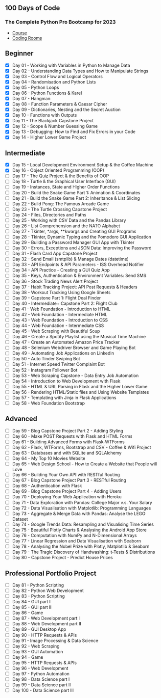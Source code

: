 ## 100 Days of Code
### The Complete Python Pro Bootcamp for 2023

- [Course](https://www.udemy.com/course/100-days-of-code/)
- [Coding Rooms](https://app.codingrooms.com/management/courses/6387/)

## Beginner
- [x] Day 01 - Working with Variables in Python to Manage Data
- [x] Day 02 - Understanding Data Types and How to Manipulate Strings 
- [x] Day 03 - Control Flow and Logical Operators
- [x] Day 04 - Randomisation and Python Lists
- [x] Day 05 - Python Loops
- [x] Day 06 - Python Functions & Karel
- [x] Day 07 - Hangman
- [x] Day 08 - Function Parameters & Caesar Cipher
- [x] Day 09 - Dictionaries, Nesting and the Secret Auction
- [x] Day 10 - Functions with Outputs
- [x] Day 11 - The Blackjack Capstone Project
- [x] Day 12 - Scope & Number Guessing Game
- [x] Day 13 - Debugging: How to Find and Fix Errors in your Code
- [x] Day 14 - Higher Lower Game Project

## Intermediate
- [x] Day 15 - Local Development Environment Setup & the Coffee Machine
- [X] Day 16 - Object Oriented Programming (OOP)
- [ ] Day 17 - The Quiz Project & the Benefits of OOP
- [ ] Day 18 - Turtle & the Graphical User Interface (GUI)
- [ ] Day 19 - Instances, State and Higher Order Functions
- [ ] Day 20 - Build the Snake Game Part 1: Animation & Coordinates
- [ ] Day 21 - Build the Snake Game Part 2: Inheritance & List Slicing
- [ ] Day 22 - Build Pong: The Famous Arcade Game
- [ ] Day 23 - The Turtle Crossing Capstone Project
- [ ] Day 24 - Files, Directories and Paths
- [ ] Day 25 - Working with CSV Data and the Pandas Library
- [ ] Day 26 - List Comprehension and the NATO Alphabet
- [ ] Day 27 - Tkinter, *args, **kwargs and Creating GUI Programs
- [ ] Day 28 - Tkinter, Dynamic Typing and the Pomodoro GUI Application 
- [ ] Day 29 - Building a Password Manager GUI App with Tkinter
- [ ] Day 30 - Errors, Exceptions and JSON Data: Improving the Password
- [ ] Day 31 - Flash Card App Capstone Project
- [ ] Day 32 - Send Email (smtplib) & Manage Dates (datetime)
- [ ] Day 33 - API Endpoints & API Parameters - ISS Overhead Notifier 
- [ ] Day 34 - API Practice - Creating a GUI Quiz App
- [ ] Day 35 - Keys, Authentication & Environment Variables: Send SMS 
- [ ] Day 36 - Stock Trading News Alert Project
- [ ] Day 37 - Habit Tracking Project: API Post Requests & Headers
- [ ] Day 38 - Workout Tracking Using Google Sheets
- [ ] Day 39 - Capstone Part 1: Flight Deal Finder
- [ ] Day 40 - Intermediate+ Capstone Part 2: Flight Club
- [ ] Day 41 - Web Foundation - Introduction to HTML
- [ ] Day 42 - Web Foundation - Intermediate HTML
- [ ] Day 43 - Web Foundation - Introduction to CSS
- [ ] Day 44 - Web Foundation - Intermediate CSS
- [ ] Day 45 - Web Scraping with Beautiful Soup
- [ ] Day 46 - Create a Spotify Playlist using the Musical Time Machine 
- [ ] Day 47 - Create an Automated Amazon Price Tracker
- [ ] Day 48 - Selenium Webdriver Browser and Game Playing Bot
- [ ] Day 49 - Automating Job Applications on LinkedIn
- [ ] Day 50 - Auto Tinder Swiping Bot
- [ ] Day 51 - Internet Speed Twitter Complaint Bot
- [ ] Day 52 - Instagram Follower Bot
- [ ] Day 53 - Web Scraping Capstone - Data Entry Job Automation
- [ ] Day 54 - Introduction to Web Development with Flask
- [ ] Day 55 - HTML & URL Parsing in Flask and the Higher Lower Game
- [ ] Day 56 - Rendering HTML/Static files and Using Website Templates 
- [ ] Day 57 - Templating with Jinja in Flask Applications
- [ ] Day 58 - Web Foundation Bootstrap

## Advanced
- [ ] Day 59 - Blog Capstone Project Part 2 - Adding Styling
- [ ] Day 60 - Make POST Requests with Flask and HTML Forms
- [ ] Day 61 - Building Advanced Forms with Flask-WTForms
- [ ] Day 62 - Flask, WTForms, Bootstrap and CSV - Coffee & Wifi Project
- [ ] Day 63 - Databases and with SQLite and SQLAlchemy
- [ ] Day 64 - My Top 10 Movies Website
- [ ] Day 65 - Web Design School - How to Create a Website that People will Love
- [ ] Day 66 - Building Your Own API with RESTful Routing
- [ ] Day 67 - Blog Capstone Project Part 3 - RESTful Routing
- [ ] Day 68 - Authentication with Flask
- [ ] Day 69 - Blog Capstone Project Part 4 - Adding Users
- [ ] Day 70 - Deploying Your Web Application with Heroku
- [ ] Day 71 - Data Exploration with Pandas: College Major v.s. Your Salary
- [ ] Day 72 - Data Visualisation with Matplotlib: Programming Languages 
- [ ] Day 73 - Aggregate & Merge Data with Pandas: Analyse the LEGO Dataset 
- [ ] Day 74 - Google Trends Data: Resampling and Visualising Time Series 
- [ ] Day 75 - Beautiful Plotly Charts & Analysing the Android App Store
- [ ] Day 76 - Computation with NumPy and N-Dimensional Arrays
- [ ] Day 77 - Linear Regression and Data Visualisation with Seaborn
- [ ] Day 78 - Analysing the Nobel Prize with Plotly, Matplotlib & Seaborn 
- [ ] Day 79 - The Tragic Discovery of Handwashing: t-Tests & Distributions 
- [ ] Day 80 - Capstone Project - Predict House Prices

## Professional Portfolio Project
- [ ] Day 81 - Python Scripting
- [ ] Day 82 - Python Web Development
- [ ] Day 83 - Python Scripting
- [ ] Day 84 - GUI part I
- [ ] Day 85 - GUI part II
- [ ] Day 86 - Game
- [ ] Day 87 - Web Development part I
- [ ] Day 88 - Web Development part II
- [ ] Day 89 - GUI Desktop App
- [ ] Day 90 - HTTP Requests & APIs
- [ ] Day 91 - Image Processing & Data Science
- [ ] Day 92 - Web Scraping
- [ ] Day 93 - GUI Automation
- [ ] Day 94 - Game
- [ ] Day 95 - HTTP Requests & APIs
- [ ] Day 96 - Web Development
- [ ] Day 97 - Python Automation
- [ ] Day 98 - Data Science part I
- [ ] Day 99 - Data Science part II
- [ ] Day 100 - Data Science part III
